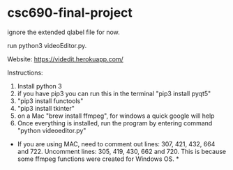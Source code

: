 # csc690-final-project
ignore the extended qlabel file for now.

run python3 videoEditor.py.

Website: https://videdit.herokuapp.com/

Instructions: 
1. Install python 3
2. if you have pip3 you can run this in the terminal "pip3 install pyqt5"
3. "pip3 install functools"
4. "pip3 install tkinter"
5. on a Mac "brew install ffmpeg", for windows a quick google will help
6. Once everything is installed, run the program by entering command "python videoeditor.py"

* If you are using MAC, need to comment out lines: 307, 421, 432, 664 and 722. Uncomment lines: 305, 419, 430, 662 and 720. This is because some ffmpeg functions were created for Windows OS. *
